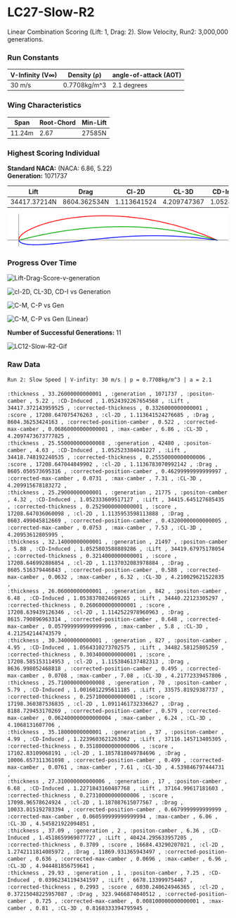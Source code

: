 # LC27-Slow-R2  
Linear Combination Scoring (Lift: 1, Drag: 2). Slow Velocity, Run2: 3,000,000 generations.  
### Run Constants  
| V-Infinity (V∞) | Density (ρ) | angle-of-attack (AOT) |
|-----------------|-------------|----------------------|
|30 m/s           | 0.7708kg/m^3| 2.1 degrees          |  
### Wing Characteristics  
| Span   | Root-Chord | Min-Lift |
|--------|------------|----------|
| 11.24m | 2.67       | 27585N   |  
### Highest Scoring Individual  
**Standard NACA:** (NACA: 6.86, 5.22)  
**Generation:** 1071737  

| Lift         | Drag        | Cl-2D         |CL-3D       |CD-Induced    |Score|
|--------------|------------ |---------------|------------|--------------|-----|
| 34417.37214N | 8604.362534N| 1.113641524   |4.209747367 |1.052439227   |17208.64708|     

![LC12-Slow-R2-Winner](LC12-Slow-R2-img/LC12-Slow-Run2-GenWinner.png)   

### Progress Over Time  

![Lift-Drag-Score-v-generation](https://docs.google.com/spreadsheets/d/e/2PACX-1vT-ygejexLxXRC0uqHP0V1HaajmM-5PepMToTU7yJa9OHOGNR30uGHcj3FYGzkbqLUqQ9546wzvcasf/pubchart?oid=1110280170&format=image)

![cl-2D, CL-3D, CD-I vs Generation](https://docs.google.com/spreadsheets/d/e/2PACX-1vT-ygejexLxXRC0uqHP0V1HaajmM-5PepMToTU7yJa9OHOGNR30uGHcj3FYGzkbqLUqQ9546wzvcasf/pubchart?oid=1815522627&format=image)

![C-M, C-P vs Gen](https://docs.google.com/spreadsheets/d/e/2PACX-1vT-ygejexLxXRC0uqHP0V1HaajmM-5PepMToTU7yJa9OHOGNR30uGHcj3FYGzkbqLUqQ9546wzvcasf/pubchart?oid=1264008481&format=image)

![C-M, C-P vs Gen (Linear)](https://docs.google.com/spreadsheets/d/e/2PACX-1vT-ygejexLxXRC0uqHP0V1HaajmM-5PepMToTU7yJa9OHOGNR30uGHcj3FYGzkbqLUqQ9546wzvcasf/pubchart?oid=1763078874&format=image)  

**Number of Successful Generations:**  11  

![LC12-Slow-R2-Gif](https://media.giphy.com/media/3ohs7SOd0IfbyxFOa4/giphy.gif)  

### Raw Data  
```CSV
Run 2: Slow Speed | V-infity: 30 m/s | p = 0.7708kg/m^3 | a = 2.1

:thickness , 33.26000000000001 , :generation , 1071737 , :positon-camber , 5.22 , :CD-Induced , 1.0524392267654568 , :Lift , 34417.372143959525 , :corrected-thickness , 0.3326000000000001 , :score , 17208.647075476263 , :cl-2D , 1.113641524276685 , :Drag , 8604.36253424163 , :corrected-position-camber , 0.522 , :corrected-max-camber , 0.06860000000000001 , :max-camber , 6.86 , :CL-3D , 4.2097473673777825 ,
:thickness , 25.550000000000008 , :generation , 42480 , :positon-camber , 4.63 , :CD-Induced , 1.052523384041227 , :Lift , 34418.748192240535 , :corrected-thickness , 0.25550000000000006 , :score , 17208.647044849902 , :cl-2D , 1.1136783070992142 , :Drag , 8605.050573695316 , :corrected-position-camber , 0.46299999999999997 , :corrected-max-camber , 0.0731 , :max-camber , 7.31 , :CL-3D , 4.209915678183272 ,
:thickness , 25.29000000000001 , :generation , 21775 , :positon-camber , 4.32 , :CD-Induced , 1.052333609517127 , :Lift , 34415.645127685435 , :corrected-thickness , 0.2529000000000001 , :score , 17208.647036060098 , :cl-2D , 1.1135953598113888 , :Drag , 8603.499045812669 , :corrected-position-camber , 0.43200000000000005 , :corrected-max-camber , 0.0753 , :max-camber , 7.53 , :CL-3D , 4.20953612805995 ,
:thickness , 32.14000000000001 , :generation , 21497 , :positon-camber , 5.88 , :CD-Induced , 1.0525803588889286 , :Lift , 34419.67975178054 , :corrected-thickness , 0.3214000000000001 , :score , 17208.646992886854 , :cl-2D , 1.1137032083978884 , :Drag , 8605.516379446843 , :corrected-position-camber , 0.588 , :corrected-max-camber , 0.0632 , :max-camber , 6.32 , :CL-3D , 4.210029621522835 ,
:thickness , 26.06000000000001 , :generation , 842 , :positon-camber , 6.48 , :CD-Induced , 1.0538370824669265 , :Lift , 34440.22123305297 , :corrected-thickness , 0.2606000000000001 , :score , 17208.639439126346 , :cl-2D , 1.1142522978960963 , :Drag , 8615.790896963314 , :corrected-position-camber , 0.648 , :corrected-max-camber , 0.057999999999999996 , :max-camber , 5.8 , :CL-3D , 4.212542144743579 ,
:thickness , 30.34000000000001 , :generation , 827 , :positon-camber , 4.95 , :CD-Induced , 1.0564310273702575 , :Lift , 34482.58125805259 , :corrected-thickness , 0.3034000000000001 , :score , 17208.585153114953 , :cl-2D , 1.1153846137482313 , :Drag , 8636.998052468818 , :corrected-position-camber , 0.495 , :corrected-max-camber , 0.0708 , :max-camber , 7.08 , :CL-3D , 4.21772339457806 ,
:thickness , 25.710000000000008 , :generation , 70 , :positon-camber , 5.79 , :CD-Induced , 1.0016012295611185 , :Lift , 33575.81929387737 , :corrected-thickness , 0.2571000000000001 , :score , 17198.360387536835 , :cl-2D , 1.0911461732336627 , :Drag , 8188.729453170269 , :corrected-position-camber , 0.579 , :corrected-max-camber , 0.062400000000000004 , :max-camber , 6.24 , :CL-3D , 4.1068131607706 ,
:thickness , 35.18000000000001 , :generation , 37 , :positon-camber , 4.99 , :CD-Induced , 1.2239603621263062 , :Lift , 37116.145713405305 , :corrected-thickness , 0.35180000000000006 , :score , 17102.83109068191 , :cl-2D , 1.1857818049784696 , :Drag , 10006.657311361698 , :corrected-position-camber , 0.499 , :corrected-max-camber , 0.0761 , :max-camber , 7.61 , :CL-3D , 4.539846797444731 ,
:thickness , 27.310000000000006 , :generation , 17 , :positon-camber , 6.68 , :CD-Induced , 1.2271843160487768 , :Lift , 37164.99617181603 , :corrected-thickness , 0.27310000000000006 , :score , 17098.96578624924 , :cl-2D , 1.187087615077567 , :Drag , 10033.015192783394 , :corrected-position-camber , 0.6679999999999999 , :corrected-max-camber , 0.060599999999999994 , :max-camber , 6.06 , :CL-3D , 4.545821922094851 ,
:thickness , 37.09 , :generation , 2 , :positon-camber , 6.36 , :CD-Induced , 1.4518659969077727 , :Lift , 40424.295633957205 , :corrected-thickness , 0.3709 , :score , 16684.43290207021 , :cl-2D , 1.2742111814085972 , :Drag , 11869.931365943497 , :corrected-position-camber , 0.636 , :corrected-max-camber , 0.0696 , :max-camber , 6.96 , :CL-3D , 4.944481856759641 ,
:thickness , 29.93 , :generation , 1 , :positon-camber , 7.25 , :CD-Induced , 0.03962341194341597 , :Lift , 6678.133999754467 , :corrected-thickness , 0.2993 , :score , 6030.240624946365 , :cl-2D , 0.37215048225957087 , :Drag , 323.9466874040512 , :corrected-position-camber , 0.725 , :corrected-max-camber , 0.008100000000000001 , :max-camber , 0.81 , :CL-3D , 0.8168333394795945 , 
```
